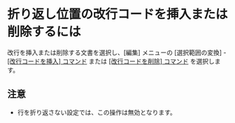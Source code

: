 # 折り返し位置の改行コードを挿入または削除するには

改行を挿入または削除する文書を選択し、\[編集\] メニューの \[選択範囲の変換\] -
[\[改行コードを挿入\] コマンド](../../cmd/convert/insert_cr_wrap) または
[\[改行コードを削除\] コマンド](../../cmd/convert/delete_cr_wrap) を選択します。

## 注意

- 行を折り返さない設定では、この操作は無効となります。
